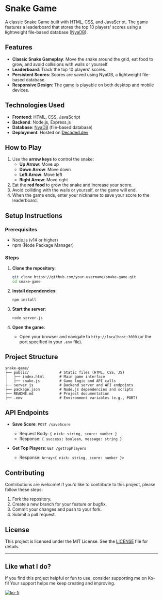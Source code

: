 # Snake Game

A classic Snake Game built with HTML, CSS, and JavaScript. The game features a leaderboard that stores the top 10 players' scores using a lightweight file-based database ([NyaDB](https://github.com/Decaded/NyaDB)).


## Features

- **Classic Snake Gameplay**: Move the snake around the grid, eat food to grow, and avoid collisions with walls or yourself.
- **Leaderboard**: Track the top 10 players' scores.
- **Persistent Scores**: Scores are saved using NyaDB, a lightweight file-based database.
- **Responsive Design**: The game is playable on both desktop and mobile devices.

## Technologies Used

- **Frontend**: HTML, CSS, JavaScript
- **Backend**: Node.js, Express.js
- **Database**: [NyaDB](https://github.com/Decaded/NyaDB) (file-based database)
- **Deployment**: Hosted on [Decaded.dev](https://decaded.dev)

## How to Play

1. Use the **arrow keys** to control the snake:
   - **Up Arrow**: Move up
   - **Down Arrow**: Move down
   - **Left Arrow**: Move left
   - **Right Arrow**: Move right
2. Eat the **red food** to grow the snake and increase your score.
3. Avoid colliding with the walls or yourself, or the game will end.
4. When the game ends, enter your nickname to save your score to the leaderboard.

## Setup Instructions

### Prerequisites

- Node.js (v14 or higher)
- npm (Node Package Manager)

### Steps

1. **Clone the repository**:
   ```bash
   git clone https://github.com/your-username/snake-game.git
   cd snake-game
   ```

2. **Install dependencies**:
   ```bash
   npm install
   ```

3. **Start the server**:
   ```bash
   node server.js
   ```

4. **Open the game**:
   - Open your browser and navigate to `http://localhost:3000` (or the port specified in your `.env` file).

## Project Structure

```
snake-game/
├── public/              # Static files (HTML, CSS, JS)
│   ├── index.html       # Main game interface
│   ├── snake.js         # Game logic and API calls
├── server.js            # Backend server and API endpoints
├── package.json         # Node.js dependencies and scripts
├── README.md            # Project documentation
├── .env                 # Environment variables (e.g., PORT)
```

## API Endpoints

- **Save Score**: `POST /saveScore`
  - Request Body: `{ nick: string, score: number }`
  - Response: `{ success: boolean, message: string }`

- **Get Top Players**: `GET /getTopPlayers`
  - Response: `Array<{ nick: string, score: number }>`

## Contributing

Contributions are welcome! If you'd like to contribute to this project, please follow these steps:

1. Fork the repository.
2. Create a new branch for your feature or bugfix.
3. Commit your changes and push to your fork.
4. Submit a pull request.

## License

This project is licensed under the MIT License. See the [LICENSE](LICENSE.md) file for details.

---

## Like what I do?

If you find this project helpful or fun to use, consider supporting me on Ko-fi! Your support helps me keep creating and improving.

[![ko-fi](https://ko-fi.com/img/githubbutton_sm.svg)](https://ko-fi.com/L3L02XV6J)

